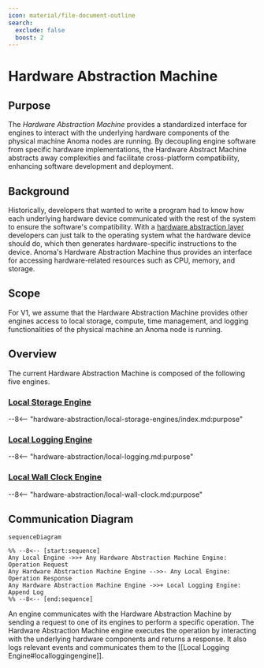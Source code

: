 ```yaml
---
icon: material/file-document-outline
search:
  exclude: false
  boost: 2
---
```


# Hardware Abstraction Machine

## Purpose

The *Hardware Abstraction Machine* provides a standardized interface for engines
to interact with the underlying hardware components of the physical machine Anoma nodes are running.
By decoupling engine software from specific hardware implementations,
the Hardware Abstract Machine abstracts away complexities and facilitate cross-platform compatibility, enhancing software
development and deployment.

## Background

Historically, developers that wanted to write a program had to know how each underlying hardware device communicated with
the rest of the system to ensure the software's compatibility. With a [hardware abstraction layer](https://en.wikipedia.org/wiki/Hardware_abstraction)
developers can just talk to the operating system what the hardware device should do,
which then generates hardware-specific instructions to the device.
Anoma's Hardware Abstraction Machine thus provides an interface for accessing hardware-related
resources such as CPU, memory, and storage.

## Scope

For V1, we assume that the Hardware Abstraction Machine provides other engines access to local storage, compute, time management, and logging functionalities
of the physical machine an Anoma node is running.

## Overview

The current Hardware Abstraction Machine is composed of the following five engines.

### [Local Storage Engine](hardware-abstraction/local-storage.md#purpose)

--8<-- "hardware-abstraction/local-storage-engines/index.md:purpose"

### [Local Logging Engine](hardware-abstraction/local-logging.md#purpose)

--8<-- "hardware-abstraction/local-logging.md:purpose"

### [Local Wall Clock Engine](hardware-abstraction/local-wall-clock.md#purpose)

--8<-- "hardware-abstraction/local-wall-clock.md:purpose"

## Communication Diagram

<!-- --8<-- [start:messages] -->
```mermaid
sequenceDiagram

%% --8<-- [start:sequence]
Any Local Engine ->>+ Any Hardware Abstraction Machine Engine: Operation Request
Any Hardware Abstraction Machine Engine -->>- Any Local Engine: Operation Response
Any Hardware Abstraction Machine Engine ->>+ Local Logging Engine: Append Log
%% --8<-- [end:sequence]
```
<!-- --8<-- [end:messages] -->

An engine communicates with the Hardware Abstraction Machine by sending a request to one of its engines
to perform a specific operation.
The Hardware Abstraction Machine engine executes the operation by interacting with the underlying hardware
components and returns a response.
It also logs relevant events and communicates them to the [[Local Logging Engine#localloggingengine]].

